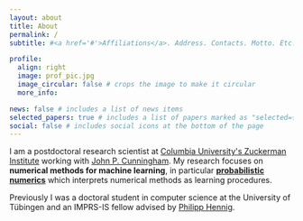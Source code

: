 ```yaml
---
layout: about
title: About
permalink: /
subtitle: #<a href='#'>Affiliations</a>. Address. Contacts. Motto. Etc.

profile:
  align: right
  image: prof_pic.jpg
  image_circular: false # crops the image to make it circular
  more_info: 

news: false # includes a list of news items
selected_papers: true # includes a list of papers marked as "selected={true}"
social: false # includes social icons at the bottom of the page
---
```


I am a postdoctoral research scientist at [Columbia University's Zuckerman Institute](https://zuckermaninstitute.columbia.edu/) working with [John P. Cunningham](https://stat.columbia.edu/~cunningham/). My research focuses on **numerical methods for machine learning**, in particular [**probabilistic numerics**](http://probabilistic-numerics.org/) which interprets numerical methods as learning procedures. 

Previously I was a doctoral student in computer science at the University of Tübingen and an IMPRS-IS fellow advised by [Philipp Hennig](https://uni-tuebingen.de/en/faculties/faculty-of-science/departments/computer-science/lehrstuehle/methods-of-machine-learning/personen/philipp-hennig/). 
